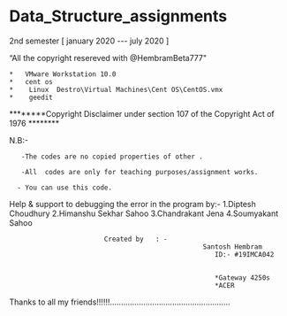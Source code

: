 # Data_Structure_assignments
2nd semester [ january 2020 ---  july  2020   ]

“All the copyright resereved with @HembramBeta777"




	*   VMware Workstation 10.0
	*   cent os
	*    Linux  Destro\Virtual Machines\Cent OS\CentOS.vmx
	*    geedit
	
********Copyright Disclaimer under section 107 of the Copyright Act of 1976 ********

N.B:-

       -The codes are no copied properties of other .

       -All  codes are only for teaching purposes/assignment works.

      - You can use this code.

Help & support to debugging the error in the program by:-
							1.Diptesh Choudhury
							2.Himanshu Sekhar Sahoo
							3.Chandrakant Jena
							4.Soumyakant Sahoo

                          	Created by   : -
                                                 	 Santosh Hembram
                                            			ID:- #19IMCA042


	                                            		*Gateway 4250s
		                                              	*ACER
Thanks to all my friends!!!!!!......................................................
